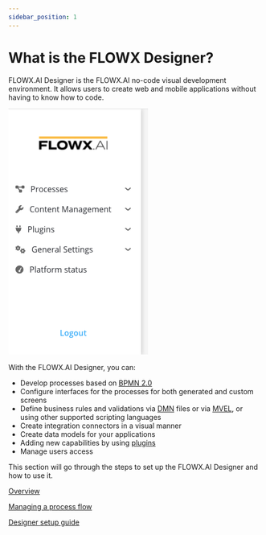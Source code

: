 ```yaml
---
sidebar_position: 1
---
```


# What is the FLOWX Designer?

FLOWX.AI Designer is the FLOWX.AI no-code visual development environment. It allows users to create web and mobile applications without having to know how to code.

![image alt](./img/flowx-designer.png#center)


With the FLOWX.AI Designer, you can:

* Develop processes based on [BPMN 2.0](../platform-overview/frameworks-and-standards/business-process-industry-standards/intro-to-bpmn)
* Configure interfaces for the processes for both generated and custom screens
* Define business rules and validations via [DMN](../platform-overview/frameworks-and-standards/business-process-industry-standards/intro-to-dmn.md) files or via [MVEL](../platform-overview/frameworks-and-standards/business-process-industry-standards/intro-to-mvel.md), or using other supported scripting languages
* Create integration connectors in a visual manner
* Create data models for your applications
* Adding new capabilities by using [plugins](../platform-deep-dive/plugins/plugins.md)
* Manage users access

This section will go through the steps to set up the FLOWX.AI Designer and how to use it.


[Overview](overview)

[Managing a process flow](managing-a-process-flow/)

[Designer setup guide](designer-setup-guide/)





